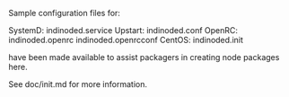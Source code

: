 Sample configuration files for:

SystemD: indinoded.service
Upstart: indinoded.conf
OpenRC:  indinoded.openrc
         indinoded.openrcconf
CentOS:  indinoded.init

have been made available to assist packagers in creating node packages here.

See doc/init.md for more information.
